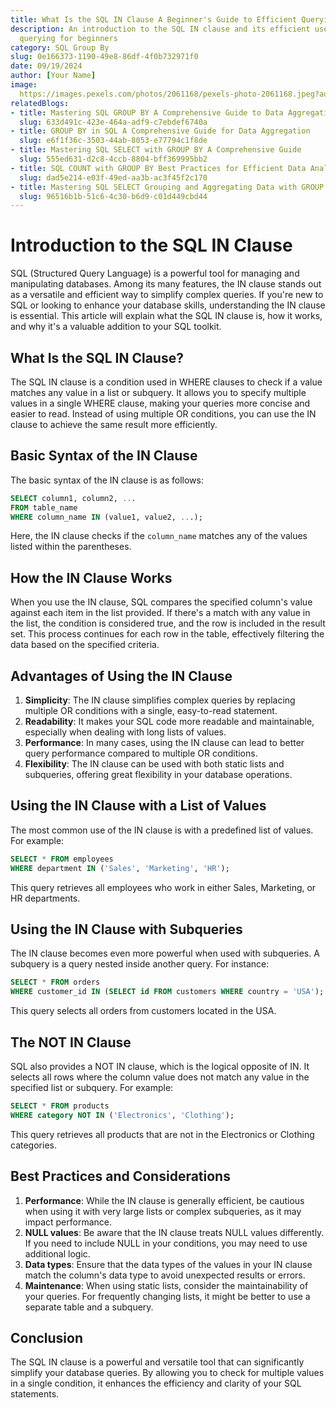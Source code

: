 ```yaml
---
title: What Is the SQL IN Clause A Beginner's Guide to Efficient Querying
description: An introduction to the SQL IN clause and its efficient use in database
  querying for beginners
category: SQL Group By
slug: 0e166373-1190-49e8-86df-4f0b732971f0
date: 09/19/2024
author: [Your Name]
image: 
  https://images.pexels.com/photos/2061168/pexels-photo-2061168.jpeg?auto=compress&cs=tinysrgb&w=600
relatedBlogs:
- title: Mastering SQL GROUP BY A Comprehensive Guide to Data Aggregation
  slug: 633d491c-423e-464a-adf9-c7ebdef6740a
- title: GROUP BY in SQL A Comprehensive Guide for Data Aggregation
  slug: e6f1f36c-3503-44ab-8053-e77794c1f8de
- title: Mastering SQL SELECT with GROUP BY A Comprehensive Guide
  slug: 555ed631-d2c8-4ccb-8804-bff369995bb2
- title: SQL COUNT with GROUP BY Best Practices for Efficient Data Analysis
  slug: dad5e214-e03f-49ed-aa3b-ac3f45f2c170
- title: Mastering SQL SELECT Grouping and Aggregating Data with GROUP BY
  slug: 96516b1b-51c6-4c30-b6d9-c01d449cbd44
---
```


# Introduction to the SQL IN Clause

SQL (Structured Query Language) is a powerful tool for managing and manipulating databases. Among its many features, the IN clause stands out as a versatile and efficient way to simplify complex queries. If you're new to SQL or looking to enhance your database skills, understanding the IN clause is essential. This article will explain what the SQL IN clause is, how it works, and why it's a valuable addition to your SQL toolkit.

## What Is the SQL IN Clause?

The SQL IN clause is a condition used in WHERE clauses to check if a value matches any value in a list or subquery. It allows you to specify multiple values in a single WHERE clause, making your queries more concise and easier to read. Instead of using multiple OR conditions, you can use the IN clause to achieve the same result more efficiently.

## Basic Syntax of the IN Clause

The basic syntax of the IN clause is as follows:

```sql
SELECT column1, column2, ...
FROM table_name
WHERE column_name IN (value1, value2, ...);
```

Here, the IN clause checks if the `column_name` matches any of the values listed within the parentheses.

## How the IN Clause Works

When you use the IN clause, SQL compares the specified column's value against each item in the list provided. If there's a match with any value in the list, the condition is considered true, and the row is included in the result set. This process continues for each row in the table, effectively filtering the data based on the specified criteria.

## Advantages of Using the IN Clause

1. **Simplicity**: The IN clause simplifies complex queries by replacing multiple OR conditions with a single, easy-to-read statement.
2. **Readability**: It makes your SQL code more readable and maintainable, especially when dealing with long lists of values.
3. **Performance**: In many cases, using the IN clause can lead to better query performance compared to multiple OR conditions.
4. **Flexibility**: The IN clause can be used with both static lists and subqueries, offering great flexibility in your database operations.

## Using the IN Clause with a List of Values

The most common use of the IN clause is with a predefined list of values. For example:

```sql
SELECT * FROM employees 
WHERE department IN ('Sales', 'Marketing', 'HR');
```

This query retrieves all employees who work in either Sales, Marketing, or HR departments.

## Using the IN Clause with Subqueries

The IN clause becomes even more powerful when used with subqueries. A subquery is a query nested inside another query. For instance:

```sql
SELECT * FROM orders 
WHERE customer_id IN (SELECT id FROM customers WHERE country = 'USA');
```

This query selects all orders from customers located in the USA.

## The NOT IN Clause

SQL also provides a NOT IN clause, which is the logical opposite of IN. It selects all rows where the column value does not match any value in the specified list or subquery. For example:

```sql
SELECT * FROM products 
WHERE category NOT IN ('Electronics', 'Clothing');
```

This query retrieves all products that are not in the Electronics or Clothing categories.

## Best Practices and Considerations

1. **Performance**: While the IN clause is generally efficient, be cautious when using it with very large lists or complex subqueries, as it may impact performance.
2. **NULL values**: Be aware that the IN clause treats NULL values differently. If you need to include NULL in your conditions, you may need to use additional logic.
3. **Data types**: Ensure that the data types of the values in your IN clause match the column's data type to avoid unexpected results or errors.
4. **Maintenance**: When using static lists, consider the maintainability of your queries. For frequently changing lists, it might be better to use a separate table and a subquery.

## Conclusion

The SQL IN clause is a powerful and versatile tool that can significantly simplify your database queries. By allowing you to check for multiple values in a single condition, it enhances the efficiency and clarity of your SQL statements.